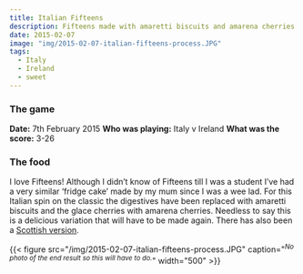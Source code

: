 ```yaml
---
title: Italian Fifteens
description: Fifteens made with amaretti biscuits and amarena cherries
date: 2015-02-07
image: "img/2015-02-07-italian-fifteens-process.JPG"
tags:
  - Italy
  - Ireland
  - sweet
---
```


### The game

**Date:** 7th February 2015
**Who was playing:** Italy v Ireland
**What was the score:** 3-26

### The food

I love Fifteens! Although I didn’t know of Fifteens till I was a student I’ve had a very similar ‘fridge cake’ made by my mum since I was a wee lad. For this Italian spin on the classic the digestives have been replaced with amaretti biscuits and the glace cherries with amarena cherries. Needless to say this is a delicious variation that will have to be made again. There has also been a [Scottish version](/posts/2019-02-09-scottish-fifteens).

{{< figure src="/img/2015-02-07-italian-fifteens-process.JPG" caption="<sup>*No photo of the end result so this will have to do.*</sup>" width="500" >}}
